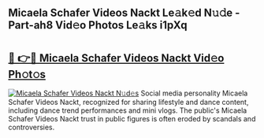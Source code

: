 ## Micaela Schafer Videos Nackt Le𝚊k𝚎d N𝚞𝚍e - Part-ah8 Vid𝚎o Photos Le𝚊ks i1pXq

# <h2><a href="http://fb8edxj.evod.top/?m=Micaela+Schafer+Videos+Nackt">🔗 👉🔴 Micaela Schafer Videos Nackt Vid𝚎o Ph𝚘t𝚘s</a></h2>

[![Micaela Schafer Videos Nackt N𝚞d𝚎s](https://i.imgur.com/8V9OHl7.gif)](http://fb8edxj.evod.top/?m=Micaela+Schafer+Videos+Nackt)
Social media personality Micaela Schafer Videos Nackt, recognized for sharing lifestyle and dance content, including dance trend performances and mini vlogs. The public's Micaela Schafer Videos Nackt trust in public figures is often eroded by scandals and controversies. 
